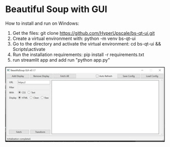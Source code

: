 # Beautiful Soup with GUI


How to install and run on Windows:

1. Get the files: git clone https://github.com/HyperUpscale/bs-qt-ui.git
2. Create a virtual environment with: python -m venv bs-qt-ui
3. Go to the directory and activate the virtual environment: cd bs-qt-ui && Scripts\activate   
4. Run the installation requirements: pip install -r requirements.txt
6. run streamlit app and add run "python app.py"

<img src="screen.PNG" alt="Initial screen">



